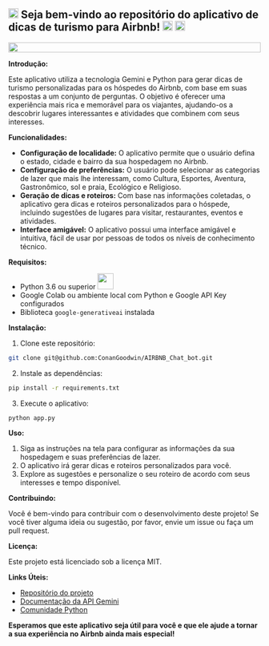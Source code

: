 ## <img height="20" src="https://raw.githubusercontent.com/innng/innng/master/assets/soulgem-sayaka.gif"/> **Seja bem-vindo ao repositório do aplicativo de dicas de turismo para Airbnb! <img height="20" src="https://seeklogo.com/images/A/airbnb-logo-1D03C48906-seeklogo.com.png">** <img height="20" src="https://raw.githubusercontent.com/innng/innng/master/assets/soulgem-sayaka.gif"/>

<img height="20" width="100%" src="https://github.com/joaopauloaramuni/joaopauloaramuni/blob/main/img/footer-gray.gif?raw=true" />

**Introdução:**

Este aplicativo utiliza a tecnologia Gemini e Python para gerar dicas de turismo personalizadas para os hóspedes do Airbnb, com base em suas respostas a um conjunto de perguntas. O objetivo é oferecer uma experiência mais rica e memorável para os viajantes, ajudando-os a descobrir lugares interessantes e atividades que combinem com seus interesses.

**Funcionalidades:**

* **Configuração de localidade:** O aplicativo permite que o usuário defina o estado, cidade e bairro da sua hospedagem no Airbnb.
* **Configuração de preferências:** O usuário pode selecionar as categorias de lazer que mais lhe interessam, como Cultura, Esportes, Aventura, Gastronômico, sol e praia, Ecológico e Religioso.
* **Geração de dicas e roteiros:** Com base nas informações coletadas, o aplicativo gera dicas e roteiros personalizados para o hóspede, incluindo sugestões de lugares para visitar, restaurantes, eventos e atividades.
* **Interface amigável:** O aplicativo possui uma interface amigável e intuitiva, fácil de usar por pessoas de todos os níveis de conhecimento técnico.

**Requisitos:**

* Python 3.6 ou superior <code><a href="https://www.python.org/" target="_blank"><img width="32" height="32" src="https://github.com/joaopauloaramuni/joaopauloaramuni/raw/main/img/python.png?raw=true"/></a></code>
* Google Colab ou ambiente local com Python e Google API Key configurados
* Biblioteca `google-generativeai` instalada

**Instalação:**

1. Clone este repositório:

```bash
git clone git@github.com:ConanGoodwin/AIRBNB_Chat_bot.git
```

2. Instale as dependências:

```bash
pip install -r requirements.txt
```

3. Execute o aplicativo:

```bash
python app.py
```

**Uso:**

1. Siga as instruções na tela para configurar as informações da sua hospedagem e suas preferências de lazer.
2. O aplicativo irá gerar dicas e roteiros personalizados para você.
3. Explore as sugestões e personalize o seu roteiro de acordo com seus interesses e tempo disponível.

**Contribuindo:**

Você é bem-vindo para contribuir com o desenvolvimento deste projeto! Se você tiver alguma ideia ou sugestão, por favor, envie um issue ou faça um pull request.

**Licença:**

Este projeto está licenciado sob a licença MIT.

**Links Úteis:**

* [Repositório do projeto](https://github.com/seu-usuario/aplicativo-dicas-turismo-airbnb.git)
* [Documentação da API Gemini](https://docs.gemini.com/)
* [Comunidade Python](https://www.python.org/community/)

**Esperamos que este aplicativo seja útil para você e que ele ajude a tornar a sua experiência no Airbnb ainda mais especial!**
